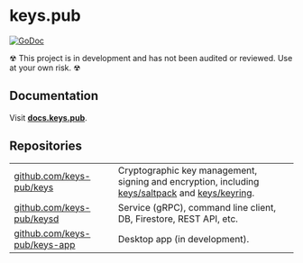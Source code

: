 # keys.pub

[![GoDoc](https://godoc.org/github.com/keys-pub/keys?status.svg)](https://godoc.org/github.com/keys-pub/keys)

☢ This project is in development and has not been audited or reviewed. Use at your own risk. ☢

## Documentation

Visit **[docs.keys.pub](https://docs.keys.pub)**.

## Repositories

|                                                                      |                                                                                                                                                                                                              |
| -------------------------------------------------------------------- | ------------------------------------------------------------------------------------------------------------------------------------------------------------------------------------------------------------ |
| [github.com/keys-pub/keys](https://github.com/keys-pub/keys)         | Cryptographic key management, signing and encryption, including [keys/saltpack](https://godoc.org/github.com/keys-pub/keys/saltpack) and [keys/keyring](https://godoc.org/github.com/keys-pub/keys/keyring). |
| [github.com/keys-pub/keysd](https://github.com/keys-pub/keysd)       | Service (gRPC), command line client, DB, Firestore, REST API, etc.                                                                                                                                           |
| [github.com/keys-pub/keys-app](https://github.com/keys-pub/keys-app) | Desktop app (in development).                                                                                                                                                                                |
